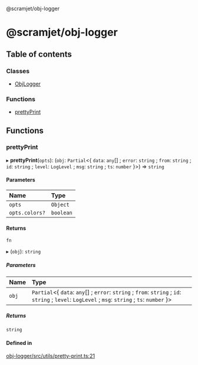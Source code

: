 @scramjet/obj-logger

# @scramjet/obj-logger

## Table of contents

### Classes

- [ObjLogger](classes/ObjLogger.md)

### Functions

- [prettyPrint](README.md#prettyprint)

## Functions

### prettyPrint

▸ **prettyPrint**(`opts`): (`obj`: `Partial`<{ `data`: `any`[] ; `error`: `string` ; `from`: `string` ; `id`: `string` ; `level`: `LogLevel` ; `msg`: `string` ; `ts`: `number`  }\>) => `string`

#### Parameters

| Name | Type |
| :------ | :------ |
| `opts` | `Object` |
| `opts.colors?` | `boolean` |

#### Returns

`fn`

▸ (`obj`): `string`

##### Parameters

| Name | Type |
| :------ | :------ |
| `obj` | `Partial`<{ `data`: `any`[] ; `error`: `string` ; `from`: `string` ; `id`: `string` ; `level`: `LogLevel` ; `msg`: `string` ; `ts`: `number`  }\> |

##### Returns

`string`

#### Defined in

[obj-logger/src/utils/pretty-print.ts:21](https://github.com/scramjetorg/transform-hub/blob/HEAD/packages/obj-logger/src/utils/pretty-print.ts#L21)
